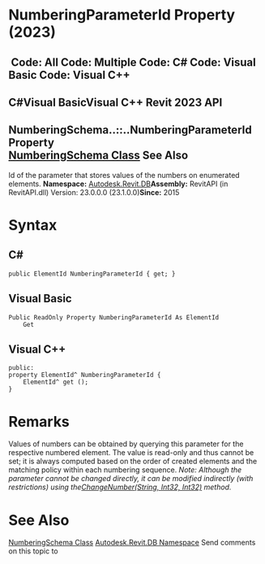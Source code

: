# NumberingParameterId Property (2023)

﻿
 Code: All Code: Multiple Code: C# Code: Visual Basic Code: Visual C++   
---  
C#Visual BasicVisual C++
Revit 2023 API  
---  
NumberingSchema..::..NumberingParameterId Property   
[NumberingSchema Class](8f2b22da-5963-301f-44d8-10c68828c436.md "NumberingSchema Class") See Also  
---  
Id of the parameter that stores values of the numbers on enumerated elements. 
**Namespace:** [Autodesk.Revit.DB](87546ba7-461b-c646-cbb1-2cb8f5bff8b2.md "Autodesk.Revit.DB Namespace")**Assembly:** RevitAPI (in RevitAPI.dll) Version: 23.0.0.0 (23.1.0.0)**Since:** 2015 
# Syntax
C#  
---  
```text
public ElementId NumberingParameterId { get; }
```
  
Visual Basic  
---  
```text
Public ReadOnly Property NumberingParameterId As ElementId
	Get
```
  
Visual C++  
---  
```text
public:
property ElementId^ NumberingParameterId {
	ElementId^ get ();
}
```
  
# Remarks
Values of numbers can be obtained by querying this parameter for the respective numbered element. The value is read-only and thus cannot be set; it is always computed based on the order of created elements and the matching policy within each numbering sequence.
_Note: Although the parameter cannot be changed directly, it can be modified indirectly (with restrictions) using the[ChangeNumber(String, Int32, Int32)](dc93cd7f-dc11-45da-3ed6-c459d1c55c97.md "ChangeNumber Method") method._
# See Also
[NumberingSchema Class](8f2b22da-5963-301f-44d8-10c68828c436.md "NumberingSchema Class")
[Autodesk.Revit.DB Namespace](87546ba7-461b-c646-cbb1-2cb8f5bff8b2.md "Autodesk.Revit.DB Namespace")
Send comments on this topic to 